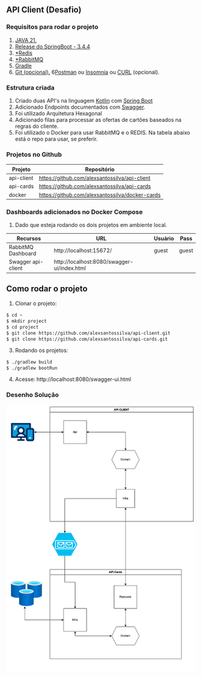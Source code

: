 
## API Client (Desafio)

### Requisitos para rodar o projeto

1. [JAVA 21.](https://www.oracle.com/java/technologies/downloads/#java21)
2. [Release do SpringBoot - 3.4.4](https://spring.io/blog/2025/03/20/spring-boot-3-4-4-available-now)
3. [*Redis](https://redis.io/downloads/)
4. [*RabbitMQ](https://www.rabbitmq.com/)
4. [Gradle](https://gradle.org/install/)
5. [Git (opcional).](https://git-scm.com/)
   6[Postman](https://www.postman.com/) ou [Insomnia](https://insomnia.rest/download) ou [CURL](https://www.alura.com.br/artigos/curl-como-usar?srsltid=AfmBOoo6DhmK9UMwDHV8YKzA3ZqGfRIOrMw2uNfqPngxjAM4WFmiJjlL) (opcional).

### Estrutura criada

1. Criado duas API's na linguagem [Kotlin](https://kotlinlang.org/) com [Spring Boot](https://spring.io/guides/gs/spring-boot/)
2. Adicionado Endpoints documentados com [Swagger](https://swagger.io/tools/swagger-ui/).
3. Foi utilizado Arquitetura Hexagonal
4. Adicionado filas para processar as ofertas de cartões baseados na regras do cliente.
5. Foi utilizado o Docker para usar RabbitMQ e o REDIS. Na tabela abaixo está o repo para usar, se preferir.
### Projetos no Github

| Projeto    | Repositório                                     |
|------------|-------------------------------------------------|
| api-client | https://github.com/alexsantossilva/api-client   |
| api-cards  | https://github.com/alexsantossilva/api-cards    |
| docker     | https://github.com/alexsantossilva/docker-cards |


### Dashboards adicionados no Docker Compose

1. Dado que esteja rodando os dois projetos em ambiente local.

| Recursos           | URL                                          | Usuário | Pass   |
|--------------------|----------------------------------------------|--------|--------|
| RabbitMQ Dashboard | http://localhost:15672/                      | guest  | guest  |
| Swagger api-client | http://localhost:8080/swagger-ui/index.html  |        |        |


## Como rodar o projeto


1. Clonar o projeto:
```
$ cd ~
$ mkdir project
$ cd project
$ git clone https://github.com/alexsantossilva/api-client.git
$ git clone https://github.com/alexsantossilva/api-cards.git
```

3. Rodando os projetos:
```
$ ./gradlew build
$ ./gradlew bootRun
```

4. Acesse: http://localhost:8080/swagger-ui.html

### Desenho Solução

![Minha Imagem](assets/basic-solution.png)
